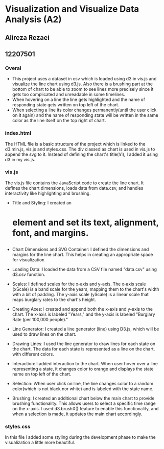 # Visualization and Visualize Data Analysis (A2)
## Alireza Rezaei
## 12207501

### Overal
- This project uses a dataset in csv which is loaded using d3 in vis.js and visualize the line chart using d3.js. Also there is a brushing part at the bottom of chart to be able to zoom to see lines more precisely since it gets too complicated and unreadable in some timelines.
- When hovering on a line the line gets highlighted and the name of responding state gets written on top left of the chart.
- When selecting a line its color changes permanently(until the user click on it again) and the name of responding state will be written in the same color as the line itself on the top right of chart.

### index.html
The HTML file is a basic structure of the project which is linked to the d3.min.js, vis.js and styles.css. The div classed as chart is used in vis.js to append the svg to it.
Instead of defining the chart's title(h1), I added it using d3 in my vis.js.

### vis.js
The vis.js file contains the JavaScript code to create the line chart. It defines the chart dimensions, loads data from data.csv, and handles interactivity like highlighting and brushing.

- Title and Styling:
I created an <h1> element and set its text, alignment, font, and margins.

- Chart Dimensions and SVG Container:
I defined the dimensions and margins for the line chart. This helps in creating an appropriate space for visualization.

- Loading Data:
I loaded the data from a CSV file named "data.csv" using d3.csv function.

- Scales:
I defined scales for the x-axis and y-axis.
The x-axis scale (xScale) is a band scale for the years, mapping them to the chart's width with a bit of padding.
The y-axis scale (yScale) is a linear scale that maps burglary rates to the chart's height.

- Creating Axes:
I created and append both the x-axis and y-axis to the chart.
The x-axis is labeled "Years," and the y-axis is labeled "Burglary Rate (per 100,000 people)."

- Line Generator:
I created a line generator (line) using D3.js, which will be used to draw lines on the chart.

- Drawing Lines:
I used the line generator to draw lines for each state on the chart. The data for each state is represented as a line on the chart, with different colors.

- Interaction:
I added interaction to the chart. When user hover over a line representing a state, it changes color to orange and displays the state name on top left of the chart.

- Selection:
When user click on line, the line changes color to a random color(which is not black nor white) and is labeled with the state name.

- Brushing:
I created an additional chart below the main chart to provide brushing functionality. This allows users to select a specific time range on the x-axis.
I used d3.brushX() feature to enable this functionality, and when a selection is made, it updates the main chart accordingly.

### styles.css
In this file I added some styling during the development phase to make the visualization a little more beautiful.